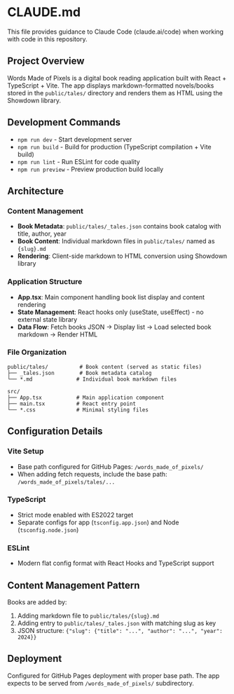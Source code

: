 # CLAUDE.md

This file provides guidance to Claude Code (claude.ai/code) when working with code in this repository.

## Project Overview

Words Made of Pixels is a digital book reading application built with React + TypeScript + Vite. The app displays markdown-formatted novels/books stored in the `public/tales/` directory and renders them as HTML using the Showdown library.

## Development Commands

- `npm run dev` - Start development server
- `npm run build` - Build for production (TypeScript compilation + Vite build)
- `npm run lint` - Run ESLint for code quality
- `npm run preview` - Preview production build locally

## Architecture

### Content Management

- **Book Metadata**: `public/tales/_tales.json` contains book catalog with title, author, year
- **Book Content**: Individual markdown files in `public/tales/` named as `{slug}.md`
- **Rendering**: Client-side markdown to HTML conversion using Showdown library

### Application Structure

- **App.tsx**: Main component handling book list display and content rendering
- **State Management**: React hooks only (useState, useEffect) - no external state library
- **Data Flow**: Fetch books JSON → Display list → Load selected book markdown → Render HTML

### File Organization

```
public/tales/          # Book content (served as static files)
├── _tales.json        # Book metadata catalog
└── *.md              # Individual book markdown files

src/
├── App.tsx           # Main application component
├── main.tsx          # React entry point
└── *.css             # Minimal styling files
```

## Configuration Details

### Vite Setup

- Base path configured for GitHub Pages: `/words_made_of_pixels/`
- When adding fetch requests, include the base path: `/words_made_of_pixels/tales/...`

### TypeScript

- Strict mode enabled with ES2022 target
- Separate configs for app (`tsconfig.app.json`) and Node (`tsconfig.node.json`)

### ESLint

- Modern flat config format with React Hooks and TypeScript support

## Content Management Pattern

Books are added by:

1. Adding markdown file to `public/tales/{slug}.md`
2. Adding entry to `public/tales/_tales.json` with matching slug as key
3. JSON structure: `{"slug": {"title": "...", "author": "...", "year": 2024}}`

## Deployment

Configured for GitHub Pages deployment with proper base path. The app expects to be served from `/words_made_of_pixels/` subdirectory.

